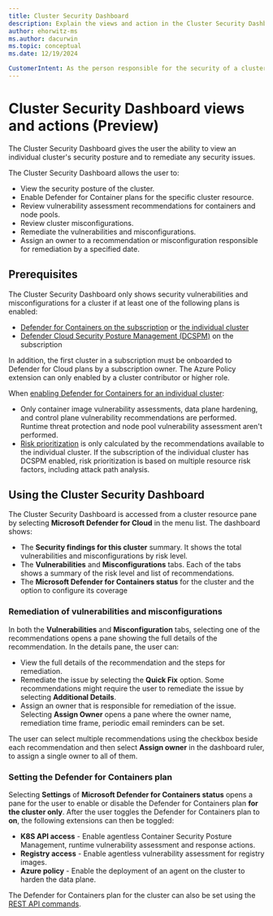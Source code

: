 ```yaml
---
title: Cluster Security Dashboard
description: Explain the views and action in the Cluster Security Dashboard.
author: ehorwitz-ms
ms.author: dacurwin
ms.topic: conceptual
ms.date: 12/19/2024

CustomerIntent: As the person responsible for the security of a cluster, I want know what views and actions the cluster security dashboard provides, so I can remediate security issues in the cluster.
---
```


# Cluster Security Dashboard views and actions (Preview)

The Cluster Security Dashboard gives the user the ability to view an individual cluster's security posture and to remediate any security issues.

The Cluster Security Dashboard allows the user to:
- View the security posture of the cluster.
- Enable Defender for Container plans for the specific cluster resource.
- Review vulnerability assessment recommendations for containers and node pools.
- Review cluster misconfigurations.
- Remediate the vulnerabilities and misconfigurations.
- Assign an owner to a recommendation or misconfiguration responsible for remediation by a specified date.

## Prerequisites

The Cluster Security Dashboard only shows security vulnerabilities and misconfigurations for a cluster if at least one of the following plans is enabled:
- [Defender for Containers on the subscription](tutorial-enable-containers-azure.md) or [the individual cluster](#setting-the-defender-for-containers-plan)
- [Defender Cloud Security Posture Management (DCSPM)](tutorial-enable-cspm-plan.md) on the subscription

In addition, the first cluster in a subscription must be onboarded to Defender for Cloud plans by a subscription owner. The Azure Policy extension can only enabled by a cluster contributor or higher role.

When [enabling Defender for Containers for an individual cluster](#setting-the-defender-for-containers-plan):
- Only container image vulnerability assessments, data plane hardening, and control plane vulnerability recommendations are performed. Runtime threat protection and node pool vulnerability assessment aren't performed.
- [Risk prioritization](risk-prioritization.md#how-is-risk-calculated) is only calculated by the recommendations available to the individual cluster. If the subscription of the individual cluster has DCSPM enabled, risk prioritization is based on multiple resource risk factors, including attack path analysis.

## Using the Cluster Security Dashboard 

The Cluster Security Dashboard is accessed from a cluster resource pane by selecting **Microsoft Defender for Cloud** in the menu list. The dashboard shows:

- The **Security findings for this cluster** summary. It shows the total vulnerabilities and misconfigurations by risk level.
- The **Vulnerabilities** and **Misconfigurations** tabs. Each of the tabs shows a summary of the risk level and list of recommendations.
- The **Microsoft Defender for Containers status** for the cluster and the option to configure its coverage

### Remediation of vulnerabilities and misconfigurations

In both the **Vulnerabilities** and **Misconfiguration** tabs, selecting one of the recommendations opens a pane showing the full details of the recommendation. In the details pane, the user can:

- View the full details of the recommendation and the steps for remediation.
- Remediate the issue by selecting the **Quick Fix** option. Some recommendations might require the user to remediate the issue by selecting **Additional Details**.
- Assign an owner that is responsible for remediation of the issue. Selecting **Assign Owner** opens a pane where the owner name, remediation time frame, periodic email reminders can be set.

The user can select multiple recommendations using the checkbox beside each recommendation and then select **Assign owner** in the dashboard ruler, to assign a single owner to all of them.

### Setting the Defender for Containers plan

Selecting **Settings** of **Microsoft Defender for Containers status** opens a pane for the user to enable or disable the Defender for Containers plan **for the cluster only**. After the user toggles the Defender for Containers plan to **on**, the following extensions can then be toggled:

- **K8S API access** - Enable agentless Container Security Posture Management, runtime vulnerability assessment and response actions.
- **Registry access** - Enable agentless vulnerability assessment for registry images.
- **Azure policy** - Enable the deployment of an agent on the cluster to harden the data plane.

The Defender for Containers plan for the cluster can also be set using the [REST API commands](/rest/api/defenderforcloud-composite/pricings/update).
